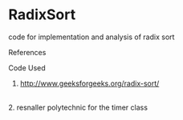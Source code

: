 # RadixSort
code for implementation and analysis of radix sort 

References

Code Used<br>
1. http://www.geeksforgeeks.org/radix-sort/
<br>
2. resnaller polytechnic for the timer class 


